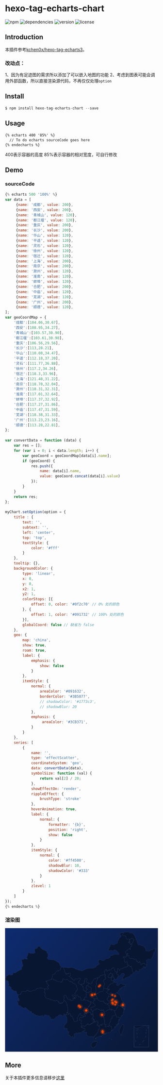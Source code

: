 # hexo-tag-echarts-chart

![npm](https://img.shields.io/badge/npm-v1.1.2-brightgreen.svg)
![dependencies](https://img.shields.io/badge/dependencies-up%20to%20date-brightgreen.svg)
![version](https://img.shields.io/badge/hexo--tag--echarts--chart-v1.0.1-brightgreen.svg)
![license](https://img.shields.io/badge/license-MIT-brightgreen.svg)

## Introduction
本插件参考[kchen0x/hexo-tag-echarts3](https://github.com/kchen0x/hexo-tag-echarts3)。
### 改动点：
1、因为有足迹图的需求所以添加了可以嵌入地图的功能
2、考虑到图表可能会调用外部函数，所以直接渲染源代码，不再仅仅处理`option`

## Install
```javascript
$ npm install hexo-tag-echarts-chart --save
```

## Usage

```ejs
{% echarts 400 '85%' %}
  // To do echarts sourceCode goes here
{% endecharts %}
```
400表示容器的高度 85%表示容器的相对宽度，可自行修改

## Demo
### sourceCode
```javascript
{% echarts 500 '100%' %}
var data = [
     {name: '成都', value: 200},
     {name: '西安', value: 200},
     {name: '青城山', value: 120},
     {name: '都江堰', value: 120},
     {name: '重庆', value: 200},
     {name: '长沙', value: 200},
     {name: '华山', value: 120},
     {name: '平遥', value: 120},
     {name: '灵石', value: 120},
     {name: '徐州', value: 120},
     {name: '宿迁', value: 120},
     {name: '上海', value: 200},
     {name: '南京', value: 200},
     {name: '滁州', value: 120},
     {name: '淮南', value: 120},
     {name: '蚌埠', value: 120},
     {name: '合肥', value: 200},
     {name: '中庙', value: 120},
     {name: '芜湖', value: 120},
     {name: '广州', value: 200},
     {name: '顺德', value: 120},
];
var geoCoordMap = {
    '成都':[104.06,30.67],
    '西安':[108.95,34.27],
    '青城山':[103.57,30.90],
    '都江堰':[103.61,30.98],
    '重庆':[106.56,29.56],
    '长沙':[113,28.21],
    '华山':[110.08,34.47],
    '平遥':[112.18,37.20],
    '灵石':[111.77,36.88],
    '徐州':[117.2,34.26],
    '宿迁':[118.3,33.96],
    '上海':[121.48,31.22],
    '南京':[118.78,32.04],
    '滁州':[118.31,32.31],
    '淮南':[117.01,32.64],
    '蚌埠':[117.37,32.92],
    '合肥':[117.27,31.86],
    '中庙':[117.47,31.59],
    '芜湖':[118.38,31.33],
    '广州':[113.23,23.16],
    '顺德':[113.28,22.81],
};

var convertData = function (data) {
    var res = [];
    for (var i = 0; i < data.length; i++) {
        var geoCoord = geoCoordMap[data[i].name];
        if (geoCoord) {
            res.push({
                name: data[i].name,
                value: geoCoord.concat(data[i].value)
            });
        }
    }
    return res;
};

myChart.setOption(option = {
    title : {
        text: '',
        subtext: '',
        left: 'center',
        top: 'top',
        textStyle: {
            color: '#fff'
        }
    },
    tooltip: {},
    backgroundColor: {
        type: 'linear',
        x: 0,
        y: 0,
        x2: 1,
        y2: 1,
        colorStops: [{
            offset: 0, color: '#0f2c70' // 0% 处的颜色
        }, {
            offset: 1, color: '#091732' // 100% 处的颜色
        }],
        globalCoord: false // 缺省为 false
    },
    geo: {
        map: 'china',
        show: true,
        roam: true,
        label: {
            emphasis: {
                show: false
            }
        },
        itemStyle: {
            normal: {
                areaColor: '#091632',
                borderColor: '#3B5077',
                // shadowColor: '#1773c3',
                // shadowBlur: 20
            },
            emphasis: {
                 areaColor: '#3CB371',
            }
        }
    },
    series: [
        {
            name: '',
            type: 'effectScatter',
            coordinateSystem: 'geo',
            data: convertData(data),
            symbolSize: function (val) {
                return val[2] / 20;
            },
            showEffectOn: 'render',
            rippleEffect: {
                brushType: 'stroke'
            },
            hoverAnimation: true,
            label: {
                normal: {
                    formatter: '{b}',
                    position: 'right',
                    show: false
                }
            },
            itemStyle: {
                normal: {
                    color: '#ff4500',
                    shadowBlur: 10,
                    shadowColor: '#333'
                }
            },
            zlevel: 1
        }
    ]
});
{% endecharts %}
```
### 渲染图
![足迹](https://github.com/Cloving/Atlas-Github/blob/master/blog/notePicture/hexo-tag-echarts-chart%E6%8F%92%E4%BB%B6/%E8%B6%B3%E8%BF%B9.png?raw=true)


## More
关于本插件更多信息请移步[这里]()